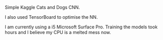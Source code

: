 Simple Kaggle Cats and Dogs CNN.

I also used TensorBoard to optimise the NN. 

I am currently using a i5 Microsoft Surface Pro. Training the models took hours and I believe my CPU is a melted mess now.
